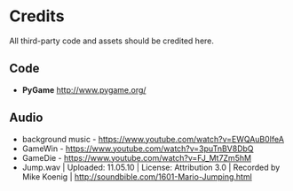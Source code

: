 # Credits

All third-party code and assets should be credited here.

## Code

- **PyGame** http://www.pygame.org/

## Audio

- background music - https://www.youtube.com/watch?v=EWQAuB0IfeA
- GameWin - https://www.youtube.com/watch?v=3puTnBV8DbQ
- GameDie - https://www.youtube.com/watch?v=FJ_Mt7Zm5hM
- Jump.wav | Uploaded: 11.05.10 | License: Attribution 3.0 | Recorded by Mike Koenig | http://soundbible.com/1601-Mario-Jumping.html
